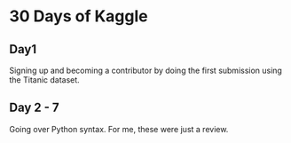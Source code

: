 # 30 Days of Kaggle

## Day1
Signing up and becoming a contributor by doing the first submission using the Titanic dataset.

## Day 2 - 7
Going over Python syntax. For me, these were just a review.

